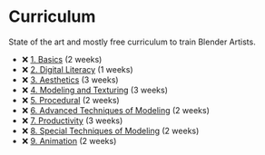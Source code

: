 # Curriculum

State of the art and mostly free curriculum to train Blender Artists.

- ❌ [1. Basics](./1_basics.md) (2 weeks)
- ❌ [2. Digital Literacy](./2_digital_literacy.md) (1 weeks)
- ❌ [3. Aesthetics](./3_aesthetics.md) (3 weeks)
- ❌ [4. Modeling and Texturing](./3_modeling_and_texturing.md) (3 weeks)
- ❌ [5. Procedural](./4_procedural.md) (2 weeks)
- ❌ [6. Advanced Techniques of Modeling](./5_advanced_modeling.md) (2 weeks)
- ❌ [7. Productivity](./6_productivity.md) (3 weeks)
- ❌ [8. Special Techniques of Modeling](./7_special_modeling.md) (2 weeks)
- ❌ [9. Animation](./8_animation.md) (2 weeks)
